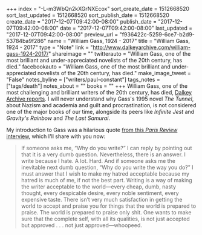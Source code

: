 +++
index = "-L-m3WbQn2kXGrNXEcox"
sort_create_date = 1512668520
sort_last_updated = 1512668520
sort_publish_date = 1512668520
create_date = "2017-12-07T09:42:00-08:00"
publish_date = "2017-12-07T09:42:00-08:00"
date = "2017-12-07T09:42:00-08:00"
last_updated = "2017-12-07T09:42:00-08:00"
preview_url = "f936422c-5259-6ce7-b2d9-53784ba9f286"
name = "William Gass, 1924 - 2017"
title = "William Gass, 1924 - 2017"
type = "Note"
link = "http://www.dalkeyarchive.com/william-gass-1924-2017/"
shareimage = ""
twitterauto = "William Gass, one of the most brilliant and under-appreciated novelists of the 20th century, has died."
facebookauto = "William Gass, one of the most brilliant and under-appreciated novelists of the 20th century, has died."
make_image_tweet = "False"
notes_byline = ["writers/paul-constant"]
tags_notes = ["tags/death"]
notes_about = ""
books = ""
+++
William Gass, one of the most challenging and brilliant writers of the 20th century, has died, [Dalkey Archive reports](http://www.dalkeyarchive.com/william-gass-1924-2017/). I will never understand why Gass's 1995 novel *The Tunnel*, about Nazism and academia and guilt and procrastination, is not considered one of the major books of our time, alongside its peers like *Infinite Jest* and *Gravity's Rainbow* and *The Last Samurai*.

My introduction to Gass was a hilarious quote [from this *Paris Review* interview](https://www.theparisreview.org/interviews/3576/william-gass-the-art-of-fiction-no-65-william-gass), which I'll share with you now:

<blockquote> If someone asks me, “Why do you write?” I can reply by pointing out that it is a very dumb question. Nevertheless, there is an answer. I write because I hate. A lot. Hard. And if someone asks me the inevitable next dumb question, “Why do you write the way you do?” I must answer that I wish to make my hatred acceptable because my hatred is much of me, if not the best part. Writing is a way of making the writer acceptable to the world—every cheap, dumb, nasty thought, every despicable desire, every noble sentiment, every expensive taste. There isn’t very much satisfaction in getting the world to accept and praise you for things that the world is prepared to praise. The world is prepared to praise only shit. One wants to make sure that the complete self, with all its qualities, is not just accepted but approved . . . not just approved—whoopeed.</blockquote>